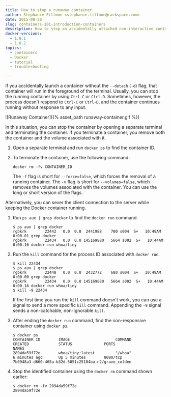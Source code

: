 ```yaml
---
title: How to stop a runaway container
author: Stephanie Fillmon <stephanie.fillmon@rackspace.com>
date: 2015-09-30
slug: containers-101-introduction-containers
description: How to stop an accidentally attached non-interactive container
docker-versions:
  - 1.8.1
  - 1.8.2
topics:
  - containers
  - Docker
  - tutorial
  - troubleshooting

---
```

If you accidentally launch a container without the `--detach` (`-d`) flag, that container will run in the foreground of the terminal. Usually, you can stop the running container by using `Ctrl-C` or `Ctrl-D`. Sometimes, however, the process doesn't respond to `Ctrl-C` or `Ctrl-D`, and the container continues running without response to any input.

![Runaway Container]({% asset_path runaway-container.gif %})

In this situation, you can stop the container by opening a separate terminal and terminating the container. If you terminate a container, you remove both the container and the volume associated with it.

1. Open a separate terminal and run `docker ps` to find the container ID.
2. To terminate the container, use the following command:

    `docker rm -fv CONTAINER_ID`

    The `-f` flag is short for `--force=false`, which forces the removal of a running container. The `-v` flag is short for `--volumes=false`, which removes the volumes associated with the container. You can use the long or short version of the flags.

Alternatively, you can sever the client connection to the server while keeping the
Docker container running.

1. Run `ps aux | grep docker` to find the `docker run` command.

    ```
    $ ps aux | grep docker
    rgbkrk        22442   0.0  0.0  2441988    700 s004  S+   10:49AM   0:00.01 grep docker
    rgbkrk        22434   0.0  0.0 145169880   5664 s002  S+   10:44AM   0:00.16 docker run whoa/tiny
    ```
2. Run the `kill` command for the process ID associated with `docker run`.

    ```
    $ kill 22434
    $ ps aux | grep docker
    rgbkrk        22448   0.0  0.0  2432772    680 s004  S+   10:49AM   0:00.00 grep docker
    rgbkrk        22434   0.0  0.0 145169880   5664 s002  S+   10:44AM   0:00.16 docker run whoa/tiny
    $ kill -9 22434
    ```
    If the first time you run the `kill` command doesn't work, you can use a signal to send a more specific `kill` command. Appending the `-9` signal sends a non-catchable, non-ignorable `kill`.

3. After ending the `docker run` command, find the non-responsive container using `docker ps`.

    ```
    $ docker ps
    CONTAINER ID        IMAGE                    COMMAND                CREATED             STATUS              PORTS                        NAMES
    2894da59f72e        whoa/tiny:latest         "/whoa"                6 minutes ago       Up 5 minutes        8080/tcp                     7b0948a3-d660-465a-b32d-5051c25184ba-n2/grave_colden
    ```
4. Stop the identified container using the `docker rm` command shown earlier:

    ```
    $ docker rm -fv 2894da59f72e
    2894da59f72e
    ```
